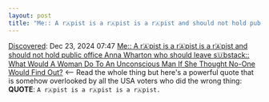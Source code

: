 ```yaml
---
layout: post
title: "Me:: A r🇦pist is a r🇦pist is a r🇦pist and should not hold public office Anna Wharton who should leave s🇺bstack:: What Would A Woman Do To An Unconscious Man If She Thought No-One Would Find Out?"
---
```

[Discovered](http://rolandtanglao.com/2020/07/29/p1-blogthis-checkvist-list-links-to-blog/): Dec 23, 2024 07:47 [Me:: A r🇦pist is a r🇦pist is a r🇦pist and should not hold public office Anna Wharton who should leave s🇺bstack:: What Would A Woman Do To An Unconscious Man If She Thought No-One Would Find Out?](https://annawharton.substack.com/p/what-would-a-woman-do-to-an-unconscious) <-- Read the whole thing but here's a powerful quote that is somehow overlooked by all the USA voters who did the wrong thing: **QUOTE**: `A r🇦pist is a r🇦pist is a r🇦pist.`
